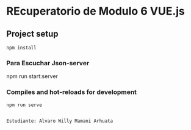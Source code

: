 # REcuperatorio de Modulo 6 VUE.js

## Project setup
```
npm install
```
### Para Escuchar Json-server

npm run start:server

### Compiles and hot-reloads for development
```
npm run serve


Estudiante: Alvaro Willy Mamani Arhuata
